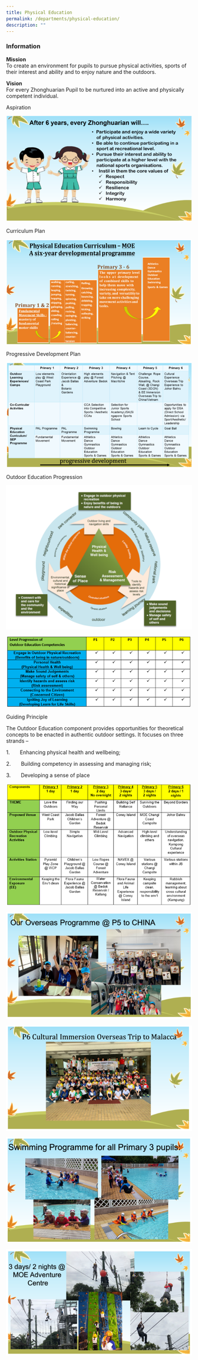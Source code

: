 ```yaml
---
title: Physical Education
permalink: /departments/physical-education/
description: ""
---
```

### **Information**
**Mission**
<br>To create an environment for pupils to pursue physical activities, sports of their interest and ability and to enjoy nature and the outdoors.

**Vision**
<br>For every Zhonghuarian Pupil to be nurtured into an active and physically competent individual. 


Aspiration

![](/images/PE-Pic%201.png)



Curriculum Plan

![](/images/PE-Pic%202.png)

Progressive Development Plan

![](/images/PE-Pic%203.png)

Outdoor Education Progression

![](/images/PE%20-%20Pic%204.png)


![](/images/pe%20-%20july%20%202020-%20icon%20email-mrazman%20n%20mr%20ravi%20-%20pic%203.PNG)


Guiding Principle

The Outdoor Education component provides opportunities for theoretical concepts to be enacted in authentic outdoor settings. It focuses on three strands –

1.&nbsp;&nbsp;&nbsp;&nbsp;&nbsp;&nbsp; Enhancing physical health and wellbeing;

2.&nbsp;&nbsp;&nbsp;&nbsp;&nbsp;&nbsp; Building competency in assessing and managing risk;

3.&nbsp;&nbsp;&nbsp;&nbsp;&nbsp;&nbsp; Developing a sense of place

![](/images/pe%20-%20july%20%202020-%20icon%20email-mrazman%20n%20mr%20ravi%20-%20pic%202.PNG)

![](/images/PE-Pic%207.png)

![](/images/PE-Pic%208.png)

![](/images/PE-Pic%209.png)

![](/images/PE-Pic%2010.png)